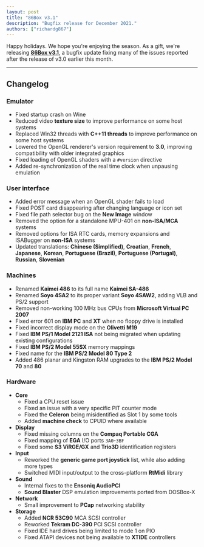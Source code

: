 ```yaml
---
layout: post
title: "86Box v3.1"
description: "Bugfix release for December 2021."
authors: ["richardg867"]
---
```


Happy holidays. We hope you're enjoying the season. As a gift, we're releasing [**86Box v3.1**](https://github.com/86Box/86Box/releases/tag/v3.1), a bugfix update fixing many of the issues reported after the release of v3.0 earlier this month.

<hr />

## Changelog

### Emulator

* Fixed startup crash on Wine
* Reduced video **texture size** to improve performance on some host systems
* Replaced Win32 threads with **C++11 threads** to improve performance on some host systems
* Lowered the OpenGL renderer's version requirement to **3.0**, improving compatibility with older integrated graphics
* Fixed loading of OpenGL shaders with a `#version` directive
* Added re-synchronization of the real time clock when unpausing emulation

### User interface

* Added error message when an OpenGL shader fails to load
* Fixed POST card disappearing after changing language or icon set
* Fixed file path selector bug on the **New Image** window
* Removed the option for a standalone MPU-401 on **non-ISA/MCA** systems
* Removed options for ISA RTC cards, memory expansions and ISABugger on **non-ISA** systems
* Updated translations: **Chinese (Simplified)**, **Croatian**, **French**, **Japanese**, **Korean**, **Portuguese (Brazil)**, **Portuguese (Portugal)**, **Russian**, **Slovenian**

### Machines

* Renamed **Kaimei 486** to its full name **Kaimei SA-486**
* Renamed **Soyo 4SA2** to its proper variant **Soyo 4SAW2**, adding VLB and PS/2 support
* Removed non-working 100 MHz bus CPUs from **Microsoft Virtual PC 2007**
* Fixed error 601 on **IBM PC** and **XT** when no floppy drive is installed
* Fixed incorrect display mode on the **Olivetti M19**
* Fixed **IBM PS/1 Model 2121 ISA** not being migrated when updating existing configurations
* Fixed **IBM PS/2 Model 55SX** memory mappings
* Fixed name for the **IBM PS/2 Model 80 Type 2**
* Added 486 planar and Kingston RAM upgrades to the **IBM PS/2 Model 70** and **80**

### Hardware

* **Core**
  * Fixed a CPU reset issue
  * Fixed an issue with a very specific PIT counter mode
  * Fixed the **Celeron** being misidentified as Slot 1 by some tools
  * Added **machine check** to CPUID where available
* **Display**
  * Fixed missing columns on the **Compaq Portable CGA**
  * Fixed mapping of **EGA** I/O ports `3A0`-`3BF`
  * Fixed some **S3 ViRGE/GX** and **Trio3D** identification registers
* **Input**
  * Reworked the **generic game port joystick** list, while also adding more types
  * Switched MIDI input/output to the cross-platform **RtMidi** library
* **Sound**
  * Internal fixes to the **Ensoniq AudioPCI**
  * **Sound Blaster** DSP emulation improvements ported from DOSBox-X
* **Network**
  * Small improvement to **PCap** networking stability
* **Storage**
  * Added **NCR 53C90** MCA SCSI controller
  * Reworked **Tekram DC-390** PCI SCSI controller
  * Fixed IDE hard drives being limited to mode 1 on PIO
  * Fixed ATAPI devices not being available to **XTIDE** controllers
